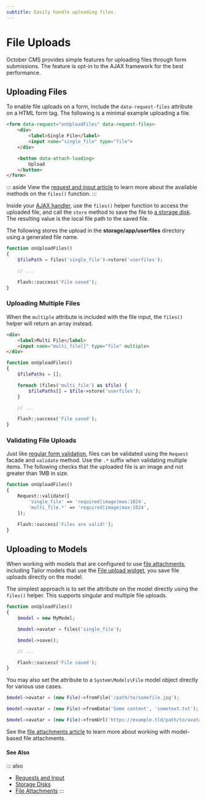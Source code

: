 ```yaml
---
subtitle: Easily handle uploading files.
---
```

# File Uploads

October CMS provides simple features for uploading files through form submissions. The feature is opt-in to the AJAX framework for the best performance.

## Uploading Files

To enable file uploads on a form, include the `data-request-files` attribute on a HTML form tag. The following is a minimal example uploading a file.

```html
<form data-request="onUploadFiles" data-request-files>
    <div>
        <label>Single File</label>
        <input name="single_file" type="file">
    </div>

    <button data-attach-loading>
        Upload
    </button>
</form>
```

::: aside
View the [request and input article](../../extend/services/request-input.md) to learn more about the available methods on the `files()` function.
:::

Inside your [AJAX handler](../ajax/handlers.md), use the `files()` helper function to access the uploaded file, and call the `store` method to save the file to [a storage disk](../../extend/services/storage.md). The resulting value is the local file path to the saved file.

The following stores the upload in the **storage/app/userfiles** directory using a generated file name.

```php
function onUploadFiles()
{
    $filePath = files('single_file')->store('userfiles');

    // ...

    Flash::success('File saved');
}
```

### Uploading Multiple Files

When the `multiple` attribute is included with the file input, the `files()` helper will return an array instead.

```html
<div>
    <label>Multi File</label>
    <input name="multi_file[]" type="file" multiple>
</div>
```

```php
function onUploadFiles()
{
    $filePaths = [];

    foreach (files('multi_file') as $file) {
        $filePaths[] = $file->store('userfiles');
    }

    // ...

    Flash::success('File saved');
}
```

### Validating File Uploads

Just like [regular form validation](./validation.md), files can be validated using the `Request` facade and `validate` method. Use the `.*` suffix when validating multiple items. The following checks that the uploaded file is an image and not greater than 1MB in size.

```php
function onUploadFiles()
{
    Request::validate([
        'single_file' => 'required|image|max:1024',
        'multi_file.*' => 'required|image|max:1024',
    ]);

    Flash::success('Files are valid!');
}
```

## Uploading to Models

When working with models that are configured to use [file attachments](../../extend/database/attachments.md), including Tailor models that use the [File upload widget](../../element/form/widget-fileupload.md), you save file uploads directly on the model.

The simplest approach is to set the attribute on the model directly using the `files()` helper. This supports singular and multiple file uploads.

```php
function onUploadFiles()
{
    $model = new MyModel;

    $model->avatar = files('single_file');

    $model->save();

    // ...

    Flash::success('File saved');
}
```

You may also set the attribute to a `System\Models\File` model object directly for various use cases.

```php
$model->avatar = (new File)->fromFile('/path/to/somefile.jpg');

$model->avatar = (new File)->fromData('Some content', 'sometext.txt');

$model->avatar = (new File)->fromUrl('https://example.tld/path/to/avatar.jpg');
```

See the [file attachments article](../../extend/database/attachments.md) to learn more about working with model-based file attachments.

#### See Also

::: also
* [Requests and Input](../../extend/services/request-input.md)
* [Storage Disks](../../extend/services/storage.md)
* [File Attachments](../../extend/database/attachments.md)
:::

